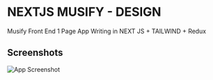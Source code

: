 
# NEXTJS MUSIFY - DESIGN

Musify Front End 1 Page App Writing in NEXT JS + TAILWIND + Redux 

## Screenshots

![App Screenshot](https://i.ibb.co/1ZngdRQ/Musify.png)
